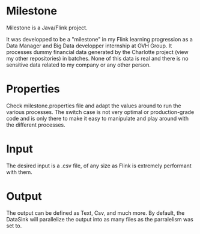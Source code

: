 # Milestone

Milestone is a Java/Flink project.

It was developped to be a "milestone" in my Flink learning progression as a Data Manager and Big Data developper internship at OVH Group.
It processes dummy financial data generated by the Charlotte project (view my other repositories) in batches. None of this data is real and there is no sensitive data related to my company or any other person.

# Properties
Check milestone.properties file and adapt the values around to run the various processes. The switch case is not very optimal or production-grade code and is only there to make it easy to manipulate and play around with the different processes.

# Input
The desired input is a .csv file, of any size as Flink is extremely performant with them.

# Output
The output can be defined as Text, Csv, and much more. By default, the DataSink will parallelize the output into as many files as the parralelism was set to.


